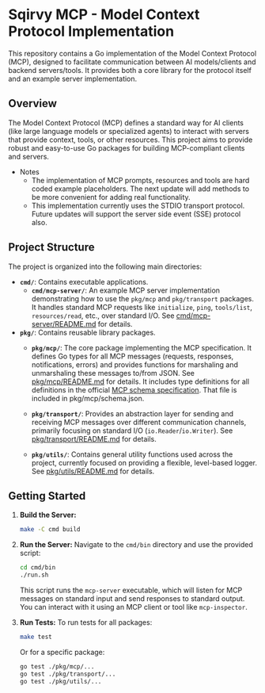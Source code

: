 # Sqirvy MCP - Model Context Protocol Implementation

This repository contains a Go implementation of the Model Context Protocol (MCP), designed to facilitate communication between AI models/clients and backend servers/tools. It provides both a core library for the protocol itself and an example server implementation.

## Overview

The Model Context Protocol (MCP) defines a standard way for AI clients (like large language models or specialized agents) to interact with servers that provide context, tools, or other resources. This project aims to provide robust and easy-to-use Go packages for building MCP-compliant clients and servers.

- Notes
  - The implementation of MCP prompts, resources and tools are hard coded example placeholders. The next update will add methods to be more convenient for adding real functionality.
  - This implementation currently uses the STDIO transport protocol. Future updates will support the server side event (SSE) protocol also.

## Project Structure

The project is organized into the following main directories:

*   **`cmd/`**: Contains executable applications.
    *   **`cmd/mcp-server/`**: An example MCP server implementation demonstrating how to use the `pkg/mcp` and `pkg/transport` packages. It handles standard MCP requests like `initialize`, `ping`, `tools/list`, `resources/read`, etc., over standard I/O. See [cmd/mcp-server/README.md](cmd/mcp-server/README.md) for details.
*   **`pkg/`**: Contains reusable library packages.
    *   **`pkg/mcp/`**: The core package implementing the MCP specification. It defines Go types for all MCP messages (requests, responses, notifications, errors) and provides functions for marshaling and unmarshaling these messages to/from JSON. See [pkg/mcp/README.md](pkg/mcp/README.md) for details.
    It includes type definitions for all definitions in the official [MCP schema specification](https://github.com/modelcontextprotocol/modelcontextprotocol/blob/main/schema/2025-03-26/schema.json). That file is included in pkg/mcp/schema.json.
    
    *   **`pkg/transport/`**: Provides an abstraction layer for sending and receiving MCP messages over different communication channels, primarily focusing on standard I/O (`io.Reader`/`io.Writer`). See [pkg/transport/README.md](pkg/transport/README.md) for details.
    *   **`pkg/utils/`**: Contains general utility functions used across the project, currently focused on providing a flexible, level-based logger. See [pkg/utils/README.md](pkg/utils/README.md) for details.

## Getting Started

1.  **Build the Server:**
    ```bash
    make -C cmd build
    ```
2.  **Run the Server:**
    Navigate to the `cmd/bin` directory and use the provided script:
    ```bash
    cd cmd/bin
    ./run.sh
    ```
    This script runs the `mcp-server` executable, which will listen for MCP messages on standard input and send responses to standard output. You can interact with it using an MCP client or tool like `mcp-inspector`.

3.  **Run Tests:**
    To run tests for all packages:
    ```bash
    make test
    ```
    Or for a specific package:
    ```bash
    go test ./pkg/mcp/...
    go test ./pkg/transport/...
    go test ./pkg/utils/...
    ```


